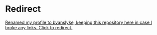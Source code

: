 # Redirect
[Renamed my profile to bvanslyke, keeping this repository here in case I broke any links. Click to redirect.](https://github.com/bvanslyke)
